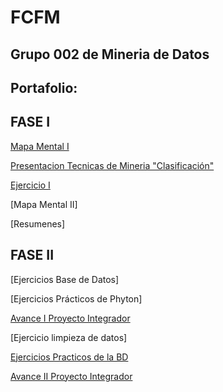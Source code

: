 # FCFM 
## Grupo 002 de Mineria de Datos
## Portafolio:

## FASE I

[Mapa Mental I](https://github.com/DaniMonsh/Mineria_Datos/blob/master/MapaMental_1_1563836.pdf)

[Presentacion Tecnicas de Mineria "Clasificación"](https://github.com/kevingonzalez1805425/Mineria-de-Datos-02/blob/master/Presentacion_Clasificacion__02.pdf)

[Ejercicio I](https://github.com/kevingonzalez1805425/Mineria-de-Datos-02/blob/master/Ejercicios_1.pdf)

[Mapa Mental II]

[Resumenes]

## FASE II

[Ejercicios Base de Datos]

[Ejercicios Prácticos de Phyton]

[Avance I Proyecto Integrador](https://github.com/FernandoGonzalezC/MineriadeDatos/blob/master/Avance1-PIA_Equipo11_002.pdf)

[Ejercicio limpieza de datos]

[Ejercicios Practicos de la BD](https://github.com/FernandoGonzalezC/MineriadeDatos/blob/master/EjerciciosPythonMineriadeDatos_Equipo11_002.ipynb)

[Avance II Proyecto Integrador](https://github.com/AlfonLLM/Mineria_de_Datos/blob/master/AvancePIA_II_Gpo002_Equipo11.ipynb)
